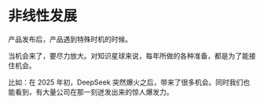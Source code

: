 # 非线性发展



产品发布后，产品遇到特殊时机的时候。

当机会来了，要尽力放大。对知识星球来说，每年所做的各种准备，都是为了能接住机会。

比如：在 2025 年初，DeepSeek 突然爆火之后，带来了很多机会。同时我们也能看到，有大量公司在那一刻迸发出来的惊人爆发力。